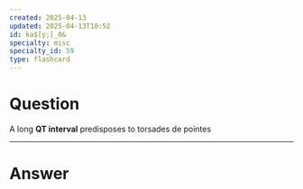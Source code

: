 ```yaml
---
created: 2025-04-13
updated: 2025-04-13T10:52
id: ka$[y;[_0&
specialty: misc
specialty_id: 59
type: flashcard
---
```


# Question
A long **QT interval** predisposes to torsades de pointes

---

# Answer
